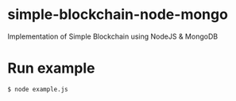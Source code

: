 # simple-blockchain-node-mongo
Implementation of Simple Blockchain using NodeJS &amp; MongoDB

# Run example
`$ node example.js`
